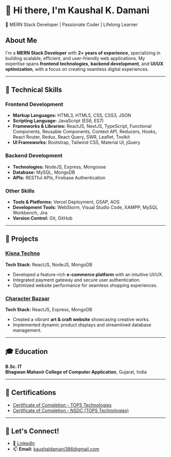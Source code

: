 # 👋 Hi there, I'm Kaushal K. Damani  
🚀 MERN Stack Developer | Passionate Coder | Lifelong Learner  

## About Me  
I'm a **MERN Stack Developer** with **2+ years of experience**, specializing in building scalable, efficient, and user-friendly web applications. My expertise spans **frontend technologies**, **backend development**, and **UI/UX optimization**, with a focus on creating seamless digital experiences.

---

## 🔧 **Technical Skills**  

### **Frontend Development**  
- **Markup Languages:** HTML3, HTML5, CSS, CSS3, JSON  
- **Scripting Language:** JavaScript (ES6, ES7)  
- **Frameworks & Libraries:** ReactJS, NextJS, TypeScript, Functional Components, Reusable Components, Context API, Reducers, Hooks, React Router, Redux, React Query, SWR, Leaflet, Toolkit  
- **UI Frameworks:** Bootstrap, Tailwind CSS, Material UI, jQuery  

### **Backend Development**  
- **Technologies:** NodeJS, Express, Mongoose  
- **Database:** MySQL, MongoDB  
- **APIs:** RESTful APIs, Firebase Authentication  

### **Other Skills**  
- **Tools & Platforms:** Vercel Deployment, GSAP, AOS  
- **Development Tools:** WebStorm, Visual Studio Code, XAMPP, MySQL Workbench, Jira  
- **Version Control:** Git, GitHub  

---

## 🌟 **Projects**  

### [Kisna Techno](https://www.kisnatechno.com/)  
**Tech Stack:** ReactJS, NodeJS, MongoDB  
- Developed a feature-rich **e-commerce platform** with an intuitive UI/UX.  
- Integrated payment gateway and secure user authentication.  
- Optimized website performance for seamless shopping experiences.  

### [Character Bazaar](https://www.characterbazaar.com/)  
**Tech Stack:** ReactJS, Express, MongoDB  
- Created a vibrant **art & craft website** showcasing creative works.  
- Implemented dynamic product displays and streamlined database management.  

---

## 🎓 **Education**  
**B.Sc. IT**  
**Bhagwan Mahavir College of Computer Application**, Gujarat, India  

---

## 📜 **Certifications**  
- [Certificate of Completion - TOPS Technologies](https://tops-int.com/certificate/kaushal-1806)  
- [Certificate of Completion - NSDC (TOPS Technologies)](https://tops-int.com/certificate/nsdc/kaushal-1806)  

---

## 🤝 **Let's Connect!**  
- 💼 [LinkedIn](https://www.linkedin.com/in/kaushal-damani-b89747232/)  
- 📫 **Email:** kaushaldamani386@gmail.com  
